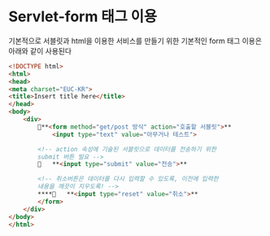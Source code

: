 # Servlet-form 태그 이용

기본적으로 서블릿과 html을 이용한 서비스를 만들기 위한 기본적인 form 태그 이용은 아래와 같이 사용된다

```html
<!DOCTYPE html>
<html>
<head>
<meta charset="EUC-KR">
<title>Insert title here</title>
</head>
<body>
	<div>
		📌**<form method="get/post 방식" action="호출할 서블릿">**
			<input type="text" value="아무거나 테스트">

		<!-- action 속성에 기술된 서블릿으로 데이터를 전송하기 위한
		submit 버튼 빌요 -->
		📌	**<input type="submit" value="전송">**

		<!-- 취소버튼은 데이터를 다시 입력할 수 있도록, 이전에 입력한
		내용을 깨끗이 지우도록! -->
		****📌	**<input type="reset" value="취소">**
		</form>
	</div>
</body>
</html>
```
